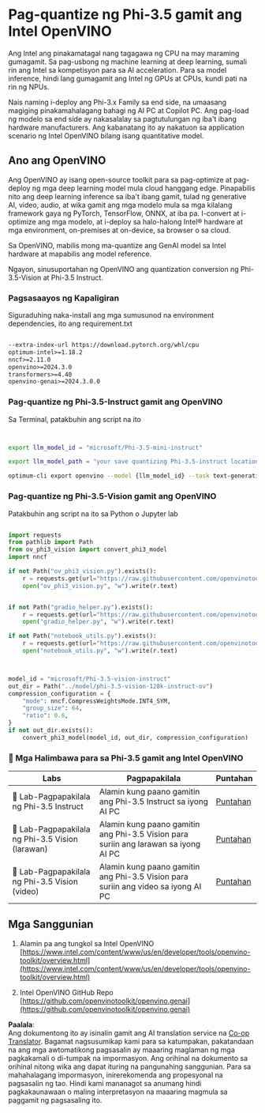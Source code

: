 <!--
CO_OP_TRANSLATOR_METADATA:
{
  "original_hash": "3139a6a82f357a9f90f1fe51c4caf65a",
  "translation_date": "2025-07-16T22:03:22+00:00",
  "source_file": "md/01.Introduction/04/UsingIntelOpenVINOQuantifyingPhi.md",
  "language_code": "tl"
}
-->
# **Pag-quantize ng Phi-3.5 gamit ang Intel OpenVINO**

Ang Intel ang pinakamatagal nang tagagawa ng CPU na may maraming gumagamit. Sa pag-usbong ng machine learning at deep learning, sumali rin ang Intel sa kompetisyon para sa AI acceleration. Para sa model inference, hindi lang gumagamit ang Intel ng GPUs at CPUs, kundi pati na rin ng NPUs.

Nais naming i-deploy ang Phi-3.x Family sa end side, na umaasang magiging pinakamahalagang bahagi ng AI PC at Copilot PC. Ang pag-load ng modelo sa end side ay nakasalalay sa pagtutulungan ng iba't ibang hardware manufacturers. Ang kabanatang ito ay nakatuon sa application scenario ng Intel OpenVINO bilang isang quantitative model.

## **Ano ang OpenVINO**

Ang OpenVINO ay isang open-source toolkit para sa pag-optimize at pag-deploy ng mga deep learning model mula cloud hanggang edge. Pinapabilis nito ang deep learning inference sa iba't ibang gamit, tulad ng generative AI, video, audio, at wika gamit ang mga modelo mula sa mga kilalang framework gaya ng PyTorch, TensorFlow, ONNX, at iba pa. I-convert at i-optimize ang mga modelo, at i-deploy sa halo-halong Intel® hardware at mga environment, on-premises at on-device, sa browser o sa cloud.

Sa OpenVINO, mabilis mong ma-quantize ang GenAI model sa Intel hardware at mapabilis ang model reference.

Ngayon, sinusuportahan ng OpenVINO ang quantization conversion ng Phi-3.5-Vision at Phi-3.5 Instruct.

### **Pagsasaayos ng Kapaligiran**

Siguraduhing naka-install ang mga sumusunod na environment dependencies, ito ang requirement.txt

```txt

--extra-index-url https://download.pytorch.org/whl/cpu
optimum-intel>=1.18.2
nncf>=2.11.0
openvino>=2024.3.0
transformers>=4.40
openvino-genai>=2024.3.0.0

```

### **Pag-quantize ng Phi-3.5-Instruct gamit ang OpenVINO**

Sa Terminal, patakbuhin ang script na ito

```bash


export llm_model_id = "microsoft/Phi-3.5-mini-instruct"

export llm_model_path = "your save quantizing Phi-3.5-instruct location"

optimum-cli export openvino --model {llm_model_id} --task text-generation-with-past --weight-format int4 --group-size 128 --ratio 0.6  --sym  --trust-remote-code {llm_model_path}


```

### **Pag-quantize ng Phi-3.5-Vision gamit ang OpenVINO**

Patakbuhin ang script na ito sa Python o Jupyter lab

```python

import requests
from pathlib import Path
from ov_phi3_vision import convert_phi3_model
import nncf

if not Path("ov_phi3_vision.py").exists():
    r = requests.get(url="https://raw.githubusercontent.com/openvinotoolkit/openvino_notebooks/latest/notebooks/phi-3-vision/ov_phi3_vision.py")
    open("ov_phi3_vision.py", "w").write(r.text)


if not Path("gradio_helper.py").exists():
    r = requests.get(url="https://raw.githubusercontent.com/openvinotoolkit/openvino_notebooks/latest/notebooks/phi-3-vision/gradio_helper.py")
    open("gradio_helper.py", "w").write(r.text)

if not Path("notebook_utils.py").exists():
    r = requests.get(url="https://raw.githubusercontent.com/openvinotoolkit/openvino_notebooks/latest/utils/notebook_utils.py")
    open("notebook_utils.py", "w").write(r.text)



model_id = "microsoft/Phi-3.5-vision-instruct"
out_dir = Path("../model/phi-3.5-vision-128k-instruct-ov")
compression_configuration = {
    "mode": nncf.CompressWeightsMode.INT4_SYM,
    "group_size": 64,
    "ratio": 0.6,
}
if not out_dir.exists():
    convert_phi3_model(model_id, out_dir, compression_configuration)

```

### **🤖 Mga Halimbawa para sa Phi-3.5 gamit ang Intel OpenVINO**

| Labs    | Pagpapakilala | Puntahan |
| -------- | ------------- | -------- |
| 🚀 Lab-Pagpapakilala ng Phi-3.5 Instruct  | Alamin kung paano gamitin ang Phi-3.5 Instruct sa iyong AI PC    |  [Puntahan](../../../../../code/09.UpdateSamples/Aug/intel-phi35-instruct-zh.ipynb)    |
| 🚀 Lab-Pagpapakilala ng Phi-3.5 Vision (larawan) | Alamin kung paano gamitin ang Phi-3.5 Vision para suriin ang larawan sa iyong AI PC      |  [Puntahan](../../../../../code/09.UpdateSamples/Aug/intel-phi35-vision-img.ipynb)    |
| 🚀 Lab-Pagpapakilala ng Phi-3.5 Vision (video)   | Alamin kung paano gamitin ang Phi-3.5 Vision para suriin ang video sa iyong AI PC    |  [Puntahan](../../../../../code/09.UpdateSamples/Aug/intel-phi35-vision-video.ipynb)    |

## **Mga Sanggunian**

1. Alamin pa ang tungkol sa Intel OpenVINO [https://www.intel.com/content/www/us/en/developer/tools/openvino-toolkit/overview.html](https://www.intel.com/content/www/us/en/developer/tools/openvino-toolkit/overview.html)

2. Intel OpenVINO GitHub Repo [https://github.com/openvinotoolkit/openvino.genai](https://github.com/openvinotoolkit/openvino.genai)

**Paalala**:  
Ang dokumentong ito ay isinalin gamit ang AI translation service na [Co-op Translator](https://github.com/Azure/co-op-translator). Bagamat nagsusumikap kami para sa katumpakan, pakatandaan na ang mga awtomatikong pagsasalin ay maaaring maglaman ng mga pagkakamali o di-tumpak na impormasyon. Ang orihinal na dokumento sa orihinal nitong wika ang dapat ituring na pangunahing sanggunian. Para sa mahahalagang impormasyon, inirerekomenda ang propesyonal na pagsasalin ng tao. Hindi kami mananagot sa anumang hindi pagkakaunawaan o maling interpretasyon na maaaring magmula sa paggamit ng pagsasaling ito.